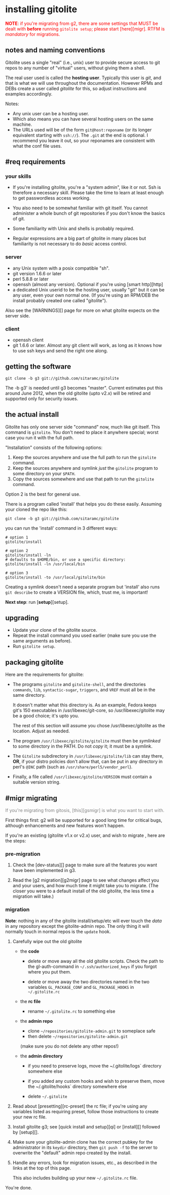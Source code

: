 # installing gitolite

<font color="red">**NOTE**: if you're migrating from g2, there are some
settings that MUST be dealt with **before** running `gitolite setup`; please
start [here][migr].  RTFM is *mandatory* for migrations.</font>

## notes and naming conventions

Gitolite uses a single "real" (i.e., unix) user to provide secure access to
git repos to any number of "virtual" users, without giving them a shell.

The real user used is called the **hosting user**.  Typically this user is
*git*, and that is what we will use throughout the documentation.  However
RPMs and DEBs create a user called *gitolite* for this, so adjust instructions
and examples accordingly.

Notes:

  * Any unix user can be a hosting user.
  * Which also means you can have several hosting users on the same machine.
  * The URLs used will be of the form `git@host:reponame` (or its longer
    equivalent starting with `ssh://`).  The `.git` at the end is optional.  I
    recommend you leave it out, so your reponames are consistent with what the
    conf file uses.

## #req requirements

### your skills

  * If you're installing gitolite, you're a "system admin", like it or not.
    Ssh is therefore a necessary skill.  Please take the time to learn at
    least enough to get passwordless access working.

  * You also need to be somewhat familiar with git itself.  You cannot
    administer a whole bunch of git repositories if you don't know the basics
    of git.

  * Some familiarity with Unix and shells is probably required.

  * Regular expressions are a big part of gitolite in many places but
    familiarity is not necessary to do *basic* access control.

### server

  * any Unix system with a posix compatible "sh".
  * git version 1.6.6 or later
  * perl 5.8.8 or later
  * openssh (almost any version).  Optional if you're using [smart http][http]
  * a dedicated Unix userid to be the hosting user, usually "git" but it can
    be any user, even your own normal one.  (If you're using an RPM/DEB the
    install probably created one called "gitolite").

Also see the [WARNINGS][] page for more on what gitolite expects on the server
side.

### client

  * openssh client
  * git 1.6.6 or later.  Almost any git client will work, as long as it knows
    how to use ssh keys and send the right one along.

## getting the software

    git clone -b g3 git://github.com/sitaramc/gitolite

The -b g3' is needed until g3 becomes "master".  Current estimates put this
around June 2012, when the old gitolite (upto v2.x) will be retired and
supported only for security issues.

## the actual install

Gitolite has only one server side "command" now, much like git itself.  This
command is `gitolite`.  You don't need to place it anywhere special; worst
case you run it with the full path.

"Installation" consists of the following options:

1.  Keep the sources anywhere and use the full path to run the `gitolite`
    command.
2.  Keep the sources anywhere and symlink *just* the `gitolite` program to
    some directory on your `$PATH`.
3.  Copy the sources somewhere and use that path to run the `gitolite`
    command.

Option 2 is the best for general use.

There is a program called 'install' that helps you do these easily.  Assuming
your cloned the repo like this:

    git clone -b g3 git://github.com/sitaramc/gitolite

you can run the 'install' command in 3 different ways:

    # option 1
    gitolite/install

    # option 2
    gitolite/install -ln
    # defaults to $HOME/bin, or use a specific directory:
    gitolite/install -ln /usr/local/bin

    # option 3
    gitolite/install -to /usr/local/gitolite/bin

Creating a symlink doesn't need a separate program but 'install' also runs
`git describe` to create a VERSION file, which, trust me, is important!

**Next step**: run [**setup**][setup].

## upgrading

  * Update your clone of the gitolite source.
  * Repeat the install command you used earlier (make sure you use the same
    arguments as before).
  * Run `gitolite setup`.

## packaging gitolite

Here are the requirements for gitolite:

  * The programs `gitolite` and `gitolite-shell`, and the directories
    `commands`, `lib`, `syntactic-sugar`, `triggers`, and `VREF` must all be
    in the same directory.

    It doesn't matter what this directory is.  As an example, Fedora keeps
    git's 150 executables in /usr/libexec/git-core, so /usr/libexec/gitolite
    may be a good choice; it's upto you.

    The rest of this section will assume you chose /usr/libexec/gitolite as
    the location.  Adjust as needed.

  * The program `/usr/libexec/gitolite/gitolite` must then be *symlinked* to
    some directory in the PATH.  Do not *copy* it; it must be a symlink.

  * The `Gitolite` subdirectory in `/usr/libexec/gitolite/lib` can stay there,
    **OR**, if your distro policies don't allow that, can be put in any
    directory in perl's `@INC` path (such as `/usr/share/perl5/vendor_perl`).

  * Finally, a file called `/usr/libexec/gitolite/VERSION` must contain a
    suitable version string.

## #migr migrating

<font color="gray">If you're migrating from gitosis, [this][gsmigr] is what
you want to start with.</font>

First things first: g2 will be supported for a good long time for critical
bugs, although enhancements and new features won't happen.

If you're an existing (gitolite v1.x or v2.x) user, and wish to migrate , here
are the steps:

### pre-migration

1.  Check the [dev-status][] page to make sure all the features you want have
    been implemented in g3.

2.  Read the [g2 migration][g2migr] page to see what changes affect you and
    your users, and how much time it might take you to migrate.  (The closer
    you were to a default install of the old gitolite, the less time a
    migration will take.)

### migration

**Note**: nothing in any of the gitolite install/setup/etc will ever touch the
*data* in any repository except the gitolite-admin repo.  The only thing it
will normally touch in normal repos is the `update` hook.

1.  Carefully wipe out the old gitolite

      * the **code**

          * delete or move away all the old gitolite scripts.  Check the path
            to the gl-auth-command in `~/.ssh/authorized_keys` if you forgot
            where you put them.

          * delete or move away the two directories named in the two variables
            `GL_PACKAGE_CONF` and `GL_PACKAGE_HOOKS` in `~/.gitolite.rc`

      * the **rc file**

          * rename `~/.gitolite.rc` to something else

      * the **admin repo**

          * clone `~/repositories/gitolite-admin.git` to someplace safe
          * then delete `~/repositories/gitolite-admin.git`

        (make sure you do not delete any other repos!)

      * the **admin directory**

          * if you need to preserve logs, move the ~/.gitolite/logs` directory
            somewhere else

          * if you added any custom hooks and wish to preserve them, move the
            ~/.gitolite/hooks` directory somewhere else

          * delete `~/.gitolite`

2.  Read about [presetting][rc-preset] the rc file; if you're using any
    variables listed as requiring preset, follow those instructions to create
    your new rc file.

3.  Install gitolite g3; see [quick install and setup][qi] or [install][]
    followed by [setup][].

4.  Make sure your gitolite-admin clone has the correct pubkey for the
    administrator in its `keydir` directory, then `git push -f` to the server
    to overwrite the "default" admin repo created by the install.

5.  Handle any errors, look for migration issues, etc., as described in the
    links at the top of this page.

    This also includes building up your new `~/.gitolite.rc` file.

You're done.
